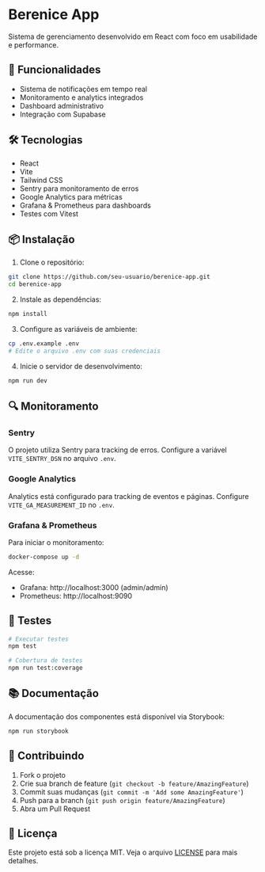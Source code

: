# Berenice App

Sistema de gerenciamento desenvolvido em React com foco em usabilidade e performance.

## 🚀 Funcionalidades

- Sistema de notificações em tempo real
- Monitoramento e analytics integrados
- Dashboard administrativo
- Integração com Supabase

## 🛠️ Tecnologias

- React
- Vite
- Tailwind CSS
- Sentry para monitoramento de erros
- Google Analytics para métricas
- Grafana & Prometheus para dashboards
- Testes com Vitest

## 📦 Instalação

1. Clone o repositório:
```bash
git clone https://github.com/seu-usuario/berenice-app.git
cd berenice-app
```

2. Instale as dependências:
```bash
npm install
```

3. Configure as variáveis de ambiente:
```bash
cp .env.example .env
# Edite o arquivo .env com suas credenciais
```

4. Inicie o servidor de desenvolvimento:
```bash
npm run dev
```

## 🔍 Monitoramento

### Sentry
O projeto utiliza Sentry para tracking de erros. Configure a variável `VITE_SENTRY_DSN` no arquivo `.env`.

### Google Analytics
Analytics está configurado para tracking de eventos e páginas. Configure `VITE_GA_MEASUREMENT_ID` no `.env`.

### Grafana & Prometheus
Para iniciar o monitoramento:

```bash
docker-compose up -d
```

Acesse:
- Grafana: http://localhost:3000 (admin/admin)
- Prometheus: http://localhost:9090

## 🧪 Testes

```bash
# Executar testes
npm test

# Cobertura de testes
npm run test:coverage
```

## 📚 Documentação

A documentação dos componentes está disponível via Storybook:

```bash
npm run storybook
```

## 🤝 Contribuindo

1. Fork o projeto
2. Crie sua branch de feature (`git checkout -b feature/AmazingFeature`)
3. Commit suas mudanças (`git commit -m 'Add some AmazingFeature'`)
4. Push para a branch (`git push origin feature/AmazingFeature`)
5. Abra um Pull Request

## 📝 Licença

Este projeto está sob a licença MIT. Veja o arquivo [LICENSE](LICENSE) para mais detalhes. 